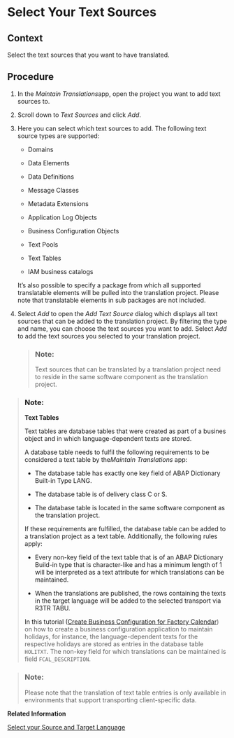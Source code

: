 <!-- loiob93df3e5e48848688d3b82369fa53937 -->

# Select Your Text Sources



<a name="loiob93df3e5e48848688d3b82369fa53937__section_w21_qmk_m3b"/>

## Context

Select the text sources that you want to have translated.



<a name="loiob93df3e5e48848688d3b82369fa53937__section_ptf_2sq_hpb"/>

## Procedure

1.  In the *Maintain Translations*app, open the project you want to add text sources to.
2.  Scroll down to *Text Sources* and click *Add*.
3.  Here you can select which text sources to add. The following text source types are supported:

    -   Domains

    -   Data Elements

    -   Data Definitions

    -   Message Classes

    -   Metadata Extensions

    -   Application Log Objects

    -   Business Configuration Objects

    -   Text Pools

    -   Text Tables

    -   IAM business catalogs


    It’s also possible to specify a package from which all supported translatable elements will be pulled into the translation project. Please note that translatable elements in sub packages are not included.

4.  Select *Add* to open the *Add Text Source* dialog which displays all text sources that can be added to the translation project. By filtering the type and name, you can choose the text sources you want to add. Select *Add* to add the text sources you selected to your translation project.

    > ### Note:  
    > Text sources that can be translated by a translation project need to reside in the same software component as the translation project.




> ### Note:  
> **Text Tables**
> 
> Text tables are database tables that were created as part of a busines object and in which language-dependent texts are stored.
> 
> A database table needs to fulfil the following requirements to be considered a text table by the*Maintain Translations* app:
> 
> -   The database table has exactly one key field of ABAP Dictionary Built-in Type LANG.
> 
> -   The database table is of delivery class C or S.
> 
> -   The database table is located in the same software component as the translation project.
> 
> 
> If these requirements are fulfilled, the database table can be added to a translation project as a text table. Additionally, the following rules apply:
> 
> -   Every non-key field of the text table that is of an ABAP Dictionary Build-in type that is character-like and has a minimum length of 1 will be interpreted as a text attribute for which translations can be maintained.
> 
> -   When the translations are published, the rows containing the texts in the target language will be added to the selected transport via R3TR TABU.
> 
> 
> In this tutorial \([Create Business Configuration for Factory Calendar](https://developers.sap.com/tutorials/abap-environment-service-binding.html)\) on how to create a business configuration application to maintain holidays, for instance, the language-dependent texts for the respective holidays are stored as entries in the database table `HOLITXT`. The non-key field for which translations can be maintained is field `FCAL_DESCRIPTION`.

> ### Note:  
> Please note that the translation of text table entries is only available in environments that support transporting client-specific data.

**Related Information**  


[Select your Source and Target Language](select-your-source-and-target-language-85823ef.md)

